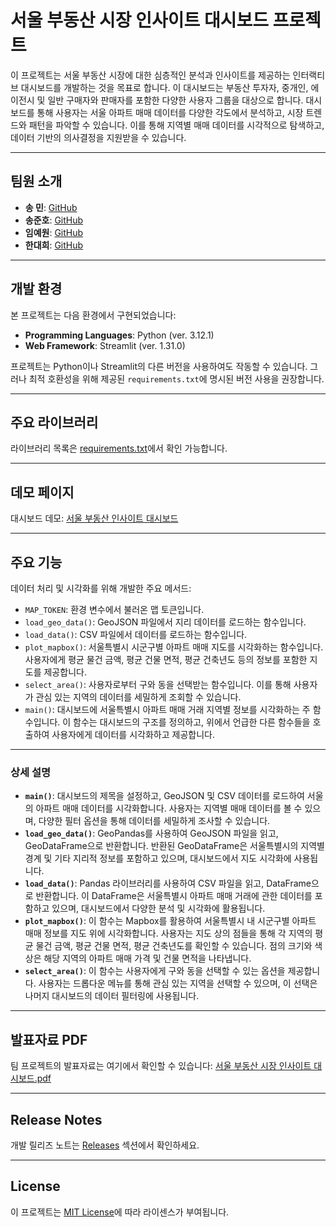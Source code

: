 # 서울 부동산 시장 인사이트 대시보드 프로젝트

이 프로젝트는 서울 부동산 시장에 대한 심층적인 분석과 인사이트를 제공하는 인터랙티브 대시보드를 개발하는 것을 목표로 합니다. 이 대시보드는 부동산 투자자, 중개인, 에이전시 및 일반 구매자와 판매자를 포함한 다양한 사용자 그룹을 대상으로 합니다. 대시보드를 통해 사용자는 서울 아파트 매매 데이터를 다양한 각도에서 분석하고, 시장 트렌드와 패턴을 파악할 수 있습니다. 이를 통해 지역별 매매 데이터를 시각적으로 탐색하고, 데이터 기반의 의사결정을 지원받을 수 있습니다.

---

## 팀원 소개
- **송 민**: [GitHub](https://github.com/ms2063)
- **송준호**: [GitHub](https://github.com/Kongalmengi)
- **임예원**: [GitHub](https://github.com/dsmondo)
- **한대희**:  [GitHub](https://github.com/roklp)

---


## 개발 환경
본 프로젝트는 다음 환경에서 구현되었습니다:
- **Programming Languages**: Python (ver. 3.12.1)
- **Web Framework**: Streamlit (ver. 1.31.0)

프로젝트는 Python이나 Streamlit의 다른 버전을 사용하여도 작동할 수 있습니다. 그러나 최적 호환성을 위해 제공된 `requirements.txt`에 명시된 버전 사용을 권장합니다.

---


## 주요 라이브러리
라이브러리 목록은 [requirements.txt](https://github.com/suhyeon0325/SeoulREDash/blob/main/requirements.txt)에서 확인 가능합니다.

---


## 데모 페이지
대시보드 데모: [서울 부동산 인사이트 대시보드](https://miniproject-6qhdygprketeard33iurkp.streamlit.app/)

---


## 주요 기능
데이터 처리 및 시각화를 위해 개발한 주요 메서드:
- `MAP_TOKEN`: 환경 변수에서 불러온 맵 토큰입니다.
- `load_geo_data()`: GeoJSON 파일에서 지리 데이터를 로드하는 함수입니다.
- `load_data()`: CSV 파일에서 데이터를 로드하는 함수입니다.
- `plot_mapbox()`: 서울특별시 시군구별 아파트 매매 지도를 시각화하는 함수입니다. 사용자에게 평균 물건 금액, 평균 건물 면적, 평균 건축년도 등의 정보를 포함한 지도를 제공합니다.
- `select_area()`: 사용자로부터 구와 동을 선택받는 함수입니다. 이를 통해 사용자가 관심 있는 지역의 데이터를 세밀하게 조회할 수 있습니다.
- `main()`: 대시보드에 서울특별시 아파트 매매 거래 지역별 정보를 시각화하는 주 함수입니다. 이 함수는 대시보드의 구조를 정의하고, 위에서 언급한 다른 함수들을 호출하여 사용자에게 데이터를 시각화하고 제공합니다.

---


### 상세 설명
- **`main()`**: 대시보드의 제목을 설정하고, GeoJSON 및 CSV 데이터를 로드하여 서울의 아파트 매매 데이터를 시각화합니다. 사용자는 지역별 매매 데이터를 볼 수 있으며, 다양한 필터 옵션을 통해 데이터를 세밀하게 조사할 수 있습니다.
- **`load_geo_data()`**: GeoPandas를 사용하여 GeoJSON 파일을 읽고, GeoDataFrame으로 반환합니다. 반환된 GeoDataFrame은 서울특별시의 지역별 경계 및 기타 지리적 정보를 포함하고 있으며, 대시보드에서 지도 시각화에 사용됩니다.
- **`load_data()`**: Pandas 라이브러리를 사용하여 CSV 파일을 읽고, DataFrame으로 반환합니다. 이 DataFrame은 서울특별시 아파트 매매 거래에 관한 데이터를 포함하고 있으며, 대시보드에서 다양한 분석 및 시각화에 활용됩니다.
- **`plot_mapbox()`**: 이 함수는 Mapbox를 활용하여 서울특별시 내 시군구별 아파트 매매 정보를 지도 위에 시각화합니다. 사용자는 지도 상의 점들을 통해 각 지역의 평균 물건 금액, 평균 건물 면적, 평균 건축년도를 확인할 수 있습니다. 점의 크기와 색상은 해당 지역의 아파트 매매 가격 및 건물 면적을 나타냅니다.
- **`select_area()`**: 이 함수는 사용자에게 구와 동을 선택할 수 있는 옵션을 제공합니다. 사용자는 드롭다운 메뉴를 통해 관심 있는 지역을 선택할 수 있으며, 이 선택은 나머지 대시보드의 데이터 필터링에 사용됩니다.


---


## 발표자료 PDF
팀 프로젝트의 발표자료는 여기에서 확인할 수 있습니다: [서울 부동산 시장 인사이트 대시보드.pdf](https://github.com/suhyeon0325/SeoulREDash/blob/main/%EC%84%9C%EC%9A%B8%20%EB%B6%80%EB%8F%99%EC%82%B0%20%EC%8B%9C%EC%9E%A5%20%EC%9D%B8%EC%82%AC%EC%9D%B4%ED%8A%B8%20%EB%8C%80%EC%8B%9C%EB%B3%B4%EB%93%9C_2%EC%A1%B0.pdf)

---


## Release Notes
개발 릴리즈 노트는 [Releases](https://github.com/suhyeon0325/SeoulREDash/releases) 섹션에서 확인하세요.

---


## License
이 프로젝트는 [MIT License](https://github.com/suhyeon0325/SeoulREDash/blob/main/LICENSE)에 따라 라이센스가 부여됩니다.
